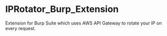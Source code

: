 # IPRotator_Burp_Extension
Extension for Burp Suite which uses AWS API Gateway to rotate your IP on every request.
